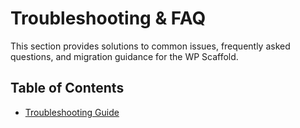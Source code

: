 # Troubleshooting & FAQ

This section provides solutions to common issues, frequently asked questions, and migration guidance for the WP Scaffold.

## Table of Contents
- [Troubleshooting Guide](./troubleshooting-guide.md)

